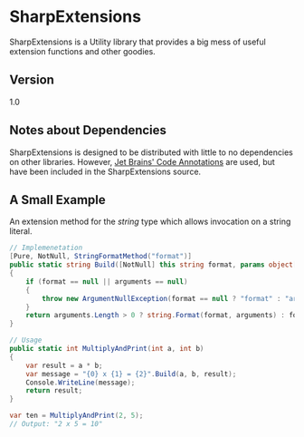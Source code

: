 SharpExtensions
=========

SharpExtensions is a Utility library that provides a big mess of useful extension functions and other goodies.


Version
--

1.0

Notes about Dependencies
--

SharpExtensions is designed to be distributed with little to no dependencies on other libraries.
However, [Jet Brains' Code Annotations] are used, but have been included in the SharpExtensions source.

A Small Example
--
An extension method for the _string_ type which allows invocation on a string literal.
```cs
// Implemenetation
[Pure, NotNull, StringFormatMethod("format")]
public static string Build([NotNull] this string format, params object[] arguments)
{
    if (format == null || arguments == null)
    {
        throw new ArgumentNullException(format == null ? "format" : "arguments");
    }
    return arguments.Length > 0 ? string.Format(format, arguments) : format;
}

// Usage
public static int MultiplyAndPrint(int a, int b)
{
    var result = a * b;
    var message = "{0} x {1} = {2}".Build(a, b, result);
    Console.WriteLine(message);
    return result;
}

var ten = MultiplyAndPrint(2, 5); 
// Output: "2 x 5 = 10"
```

[Jet Brains' Code Annotations]:http://www.jetbrains.com/resharper/webhelp/Reference__Options__Code_Inspection__Code_Annotations.html
